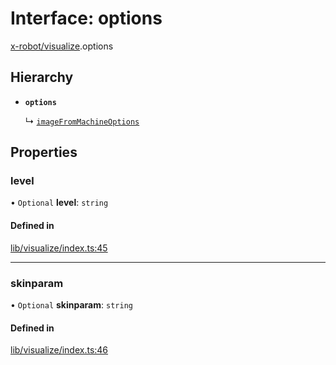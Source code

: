 # Interface: options

[x-robot/visualize](../modules/x_robot_visualize.md).options

## Hierarchy

- **`options`**

  ↳ [`imageFromMachineOptions`](x_robot_visualize.imageFromMachineOptions.md)

## Properties

### level

• `Optional` **level**: `string`

#### Defined in

[lib/visualize/index.ts:45](https://github.com/Masquerade-Circus/x-robot/blob/a0ed060/lib/visualize/index.ts#L45)

___

### skinparam

• `Optional` **skinparam**: `string`

#### Defined in

[lib/visualize/index.ts:46](https://github.com/Masquerade-Circus/x-robot/blob/a0ed060/lib/visualize/index.ts#L46)
